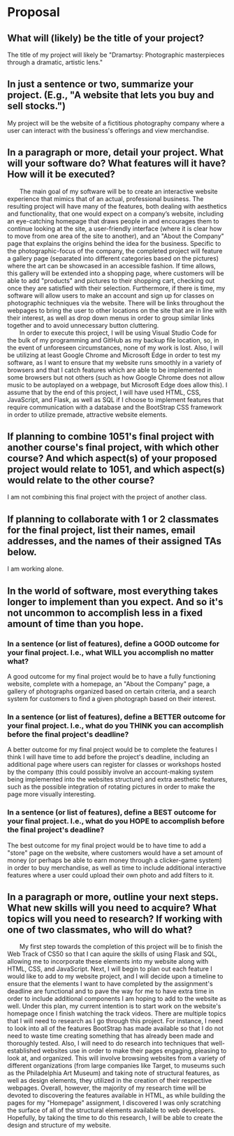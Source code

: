 # Proposal

## What will (likely) be the title of your project?

The title of my project will likely be "Dramartsy: Photographic masterpieces through a dramatic, artistic lens."

## In just a sentence or two, summarize your project. (E.g., "A website that lets you buy and sell stocks.")

My project will be the website of a fictitious photography company where a user can interact with the business's offerings and view merchandise.

## In a paragraph or more, detail your project. What will your software do? What features will it have? How will it be executed?

&emsp;&emsp;The main goal of my software will be to create an interactive website experience that mimics that of an actual, professional business. The resulting project will have many of the features, both dealing with aesthetics and functionality, that one would expect on a company’s website, including an eye-catching homepage that draws people in and encourages them to continue looking at the site, a user-friendly interface (where it is clear how to move from one area of the site to another), and an "About the Company" page that explains the origins behind the idea for the business. Specific to the photographic-focus of the company, the completed project will feature a gallery page (separated into different categories based on the pictures) where the art can be showcased in an accessible fashion. If time allows, this gallery will be extended into a shopping page, where customers will be able to add "products" and pictures to their shopping cart, checking out once they are satisfied with their selection. Furthermore, if there is time, my software will allow users to make an account and sign up for classes on photographic techniques via the website. There will be links throughout the webpages to bring the user to other locations on the site that are in line with their interest, as well as drop down menus in order to group similar links together and to avoid unnecessary button cluttering.<br> 
&emsp;&emsp;In order to execute this project, I will be using Visual Studio Code for the bulk of my programming and GitHub as my backup file location, so, in the event of unforeseen circumstances, none of my work is lost. Also, I will be utilizing at least Google Chrome and Microsoft Edge in order to test my software, as I want to ensure that my website runs smoothly in a variety of browsers and that I catch features which are able to be implemented in some browsers but not others (such as how Google Chrome does not allow music to be autoplayed on a webpage, but Microsoft Edge does allow this). I assume that by the end of this project, I will have used HTML, CSS, JavaScript, and Flask, as well as SQL if I choose to implement features that require communication with a database and the BootStrap CSS framework in order to utilize premade, attractive website elements.
  
## If planning to combine 1051's final project with another course's final project, with which other course? And which aspect(s) of your proposed project would relate to 1051, and which aspect(s) would relate to the other course?

I am not combining this final project with the project of another class.

## If planning to collaborate with 1 or 2 classmates for the final project, list their names, email addresses, and the names of their assigned TAs below.

I am working alone.

## In the world of software, most everything takes longer to implement than you expect. And so it's not uncommon to accomplish less in a fixed amount of time than you hope.

### In a sentence (or list of features), define a GOOD outcome for your final project. I.e., what WILL you accomplish no matter what?

A good outcome for my final project would be to have a fully functioning website, complete with a homepage, an "About the Company" page, a gallery of photographs organized based on certain criteria, and a search system for customers to find a given photograph based on their interest.

### In a sentence (or list of features), define a BETTER outcome for your final project. I.e., what do you THINK you can accomplish before the final project's deadline?

A better outcome for my final project would be to complete the features I think I will have time to add before the project's deadline, including an additional page where users can register for classes or workshops hosted by the company (this could possibly involve an account-making system being implemented into the websites structure) and extra aesthetic features, such as the possible integration of rotating pictures in order to make the page more visually interesting.

### In a sentence (or list of features), define a BEST outcome for your final project. I.e., what do you HOPE to accomplish before the final project's deadline?

The best outcome for my final project would be to have time to add a "store" page on the website, where customers would have a set amount of money (or perhaps be able to earn money through a clicker-game system) in order to buy merchandise, as well as time to include additional interactive features where a user could upload their own photo and add filters to it.

## In a paragraph or more, outline your next steps. What new skills will you need to acquire? What topics will you need to research? If working with one of two classmates, who will do what?

&emsp;&emsp;My first step towards the completion of this project will be to finish the Web Track of CS50 so that I can aquire the skills of using Flask and SQL, allowing me to incorporate these elements into my website along with HTML, CSS, and JavaScript. Next, I will begin to plan out each feature I would like to add to my website project, and I will decide upon a timeline to ensure that the elements I want to have completed by the assignment's deadline are functional and to pave the way for me to have extra time in order to include additional components I am hoping to add to the website as well. Under this plan, my current intention is to start work on the website's homepage once I finish watching the track videos. There are multiple topics that I will need to research as I go through this project. For instance, I need to look into all of the features BootStrap has made available so that I do not need to waste time creating something that has already been made and thoroughly tested. Also, I will need to do research into techniques that well-established websites use in order to make their pages engaging, pleasing to look at, and organized. This will involve browsing websites from a variety of different organizations (from large companies like Target, to museums such as the Philadelphia Art Museum) and taking note of structural features, as well as design elements, they utilized in the creation of their respective webpages. Overall, however, the majority of my research time will be devoted to discovering the features available in HTML, as while building the pages for my "Homepage" assignment, I discovered I was only scratching the surface of all of the structural elements available to web developers. Hopefully, by taking the time to do this research, I will be able to create the design and structure of my website.

